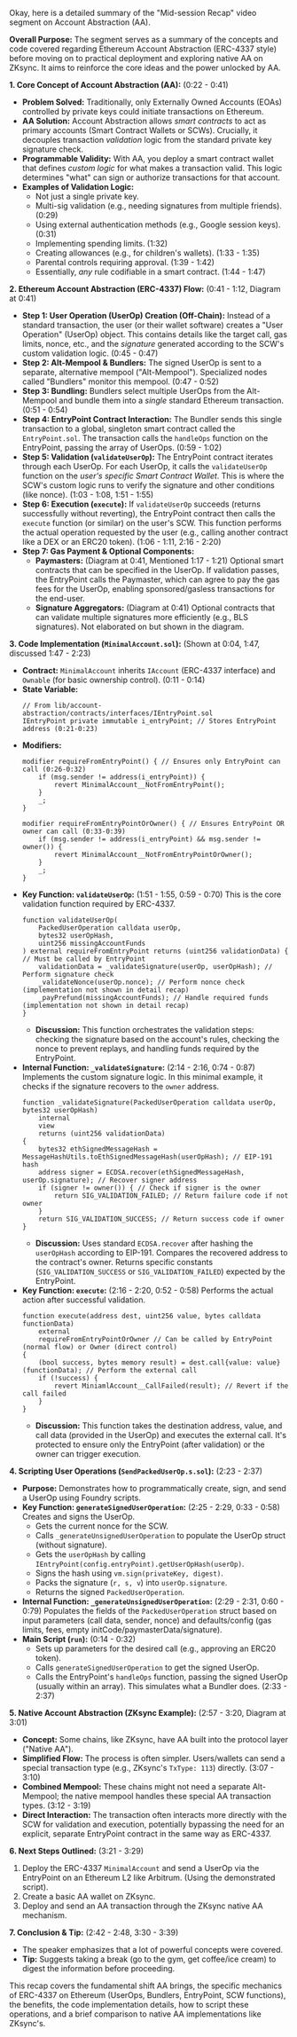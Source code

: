 Okay, here is a detailed summary of the "Mid-session Recap" video segment on Account Abstraction (AA).

**Overall Purpose:**
The segment serves as a summary of the concepts and code covered regarding Ethereum Account Abstraction (ERC-4337 style) before moving on to practical deployment and exploring native AA on ZKsync. It aims to reinforce the core ideas and the power unlocked by AA.

**1. Core Concept of Account Abstraction (AA):** (0:22 - 0:41)

*   **Problem Solved:** Traditionally, only Externally Owned Accounts (EOAs) controlled by private keys could initiate transactions on Ethereum.
*   **AA Solution:** Account Abstraction allows *smart contracts* to act as primary accounts (Smart Contract Wallets or SCWs). Crucially, it decouples transaction *validation* logic from the standard private key signature check.
*   **Programmable Validity:** With AA, you deploy a smart contract wallet that defines *custom logic* for what makes a transaction valid. This logic determines "what" can sign or authorize transactions for that account.
*   **Examples of Validation Logic:**
    *   Not just a single private key.
    *   Multi-sig validation (e.g., needing signatures from multiple friends). (0:29)
    *   Using external authentication methods (e.g., Google session keys). (0:31)
    *   Implementing spending limits. (1:32)
    *   Creating allowances (e.g., for children's wallets). (1:33 - 1:35)
    *   Parental controls requiring approval. (1:39 - 1:42)
    *   Essentially, *any* rule codifiable in a smart contract. (1:44 - 1:47)

**2. Ethereum Account Abstraction (ERC-4337) Flow:** (0:41 - 1:12, Diagram at 0:41)

*   **Step 1: User Operation (UserOp) Creation (Off-Chain):** Instead of a standard transaction, the user (or their wallet software) creates a "User Operation" (UserOp) object. This contains details like the target call, gas limits, nonce, etc., and the *signature* generated according to the SCW's custom validation logic. (0:45 - 0:47)
*   **Step 2: Alt-Mempool & Bundlers:** The signed UserOp is sent to a separate, alternative mempool ("Alt-Mempool"). Specialized nodes called "Bundlers" monitor this mempool. (0:47 - 0:52)
*   **Step 3: Bundling:** Bundlers select multiple UserOps from the Alt-Mempool and bundle them into a *single* standard Ethereum transaction. (0:51 - 0:54)
*   **Step 4: EntryPoint Contract Interaction:** The Bundler sends this single transaction to a global, singleton smart contract called the `EntryPoint.sol`. The transaction calls the `handleOps` function on the EntryPoint, passing the array of UserOps. (0:59 - 1:02)
*   **Step 5: Validation (`validateUserOp`):** The EntryPoint contract iterates through each UserOp. For each UserOp, it calls the `validateUserOp` function on the *user's specific Smart Contract Wallet*. This is where the SCW's custom logic runs to verify the signature and other conditions (like nonce). (1:03 - 1:08, 1:51 - 1:55)
*   **Step 6: Execution (`execute`):** If `validateUserOp` succeeds (returns successfully without reverting), the EntryPoint contract then calls the `execute` function (or similar) on the user's SCW. This function performs the actual operation requested by the user (e.g., calling another contract like a DEX or an ERC20 token). (1:06 - 1:11, 2:16 - 2:20)
*   **Step 7: Gas Payment & Optional Components:**
    *   **Paymasters:** (Diagram at 0:41, Mentioned 1:17 - 1:21) Optional smart contracts that can be specified in the UserOp. If validation passes, the EntryPoint calls the Paymaster, which can agree to pay the gas fees for the UserOp, enabling sponsored/gasless transactions for the end-user.
    *   **Signature Aggregators:** (Diagram at 0:41) Optional contracts that can validate multiple signatures more efficiently (e.g., BLS signatures). Not elaborated on but shown in the diagram.

**3. Code Implementation (`MinimalAccount.sol`):** (Shown at 0:04, 1:47, discussed 1:47 - 2:23)

*   **Contract:** `MinimalAccount` inherits `IAccount` (ERC-4337 interface) and `Ownable` (for basic ownership control). (0:11 - 0:14)
*   **State Variable:**
    ```solidity
    // From lib/account-abstraction/contracts/interfaces/IEntryPoint.sol
    IEntryPoint private immutable i_entryPoint; // Stores EntryPoint address (0:21-0:23)
    ```
*   **Modifiers:**
    ```solidity
    modifier requireFromEntryPoint() { // Ensures only EntryPoint can call (0:26-0:32)
        if (msg.sender != address(i_entryPoint)) {
            revert MinimalAccount__NotFromEntryPoint();
        }
        _;
    }

    modifier requireFromEntryPointOrOwner() { // Ensures EntryPoint OR owner can call (0:33-0:39)
        if (msg.sender != address(i_entryPoint) && msg.sender != owner()) {
            revert MinimalAccount__NotFromEntryPointOrOwner();
        }
        _;
    }
    ```
*   **Key Function: `validateUserOp`:** (1:51 - 1:55, 0:59 - 0:70) This is the core validation function required by ERC-4337.
    ```solidity
    function validateUserOp(
        PackedUserOperation calldata userOp,
        bytes32 userOpHash,
        uint256 missingAccountFunds
    ) external requireFromEntryPoint returns (uint256 validationData) { // Must be called by EntryPoint
        validationData = _validateSignature(userOp, userOpHash); // Perform signature check
        _validateNonce(userOp.nonce); // Perform nonce check (implementation not shown in detail recap)
        _payPrefund(missingAccountFunds); // Handle required funds (implementation not shown in detail recap)
    }
    ```
    *   **Discussion:** This function orchestrates the validation steps: checking the signature based on the account's rules, checking the nonce to prevent replays, and handling funds required by the EntryPoint.
*   **Internal Function: `_validateSignature`:** (2:14 - 2:16, 0:74 - 0:87) Implements the custom signature logic. In this minimal example, it checks if the signature recovers to the `owner` address.
    ```solidity
    function _validateSignature(PackedUserOperation calldata userOp, bytes32 userOpHash)
        internal
        view
        returns (uint256 validationData)
    {
        bytes32 ethSignedMessageHash = MessageHashUtils.toEthSignedMessageHash(userOpHash); // EIP-191 hash
        address signer = ECDSA.recover(ethSignedMessageHash, userOp.signature); // Recover signer address
        if (signer != owner()) { // Check if signer is the owner
            return SIG_VALIDATION_FAILED; // Return failure code if not owner
        }
        return SIG_VALIDATION_SUCCESS; // Return success code if owner
    }
    ```
    *   **Discussion:** Uses standard `ECDSA.recover` after hashing the `userOpHash` according to EIP-191. Compares the recovered address to the contract's owner. Returns specific constants (`SIG_VALIDATION_SUCCESS` or `SIG_VALIDATION_FAILED`) expected by the EntryPoint.
*   **Key Function: `execute`:** (2:16 - 2:20, 0:52 - 0:58) Performs the actual action after successful validation.
    ```solidity
    function execute(address dest, uint256 value, bytes calldata functionData)
        external
        requireFromEntryPointOrOwner // Can be called by EntryPoint (normal flow) or Owner (direct control)
    {
        (bool success, bytes memory result) = dest.call{value: value}(functionData); // Perform the external call
        if (!success) {
            revert MiniamlAccount__CallFailed(result); // Revert if the call failed
        }
    }
    ```
    *   **Discussion:** This function takes the destination address, value, and call data (provided in the UserOp) and executes the external call. It's protected to ensure only the EntryPoint (after validation) or the owner can trigger execution.

**4. Scripting User Operations (`SendPackedUserOp.s.sol`):** (2:23 - 2:37)

*   **Purpose:** Demonstrates how to programmatically create, sign, and send a UserOp using Foundry scripts.
*   **Key Function: `generateSignedUserOperation`:** (2:25 - 2:29, 0:33 - 0:58) Creates and signs the UserOp.
    *   Gets the current nonce for the SCW.
    *   Calls `_generateUnsignedUserOperation` to populate the UserOp struct (without signature).
    *   Gets the `userOpHash` by calling `IEntryPoint(config.entryPoint).getUserOpHash(userOp)`.
    *   Signs the hash using `vm.sign(privateKey, digest)`.
    *   Packs the signature (`r, s, v`) into `userOp.signature`.
    *   Returns the signed `PackedUserOperation`.
*   **Internal Function: `_generateUnsignedUserOperation`:** (2:29 - 2:31, 0:60 - 0:79) Populates the fields of the `PackedUserOperation` struct based on input parameters (call data, sender, nonce) and defaults/config (gas limits, fees, empty initCode/paymasterData/signature).
*   **Main Script (`run`):** (0:14 - 0:32)
    *   Sets up parameters for the desired call (e.g., approving an ERC20 token).
    *   Calls `generateSignedUserOperation` to get the signed UserOp.
    *   Calls the EntryPoint's `handleOps` function, passing the signed UserOp (usually within an array). This simulates what a Bundler does. (2:33 - 2:37)

**5. Native Account Abstraction (ZKsync Example):** (2:57 - 3:20, Diagram at 3:01)

*   **Concept:** Some chains, like ZKsync, have AA built into the protocol layer ("Native AA").
*   **Simplified Flow:** The process is often simpler. Users/wallets can send a special transaction type (e.g., ZKsync's `TxType: 113`) directly. (3:07 - 3:10)
*   **Combined Mempool:** These chains might not need a separate Alt-Mempool; the native mempool handles these special AA transaction types. (3:12 - 3:19)
*   **Direct Interaction:** The transaction often interacts more directly with the SCW for validation and execution, potentially bypassing the need for an explicit, separate EntryPoint contract in the same way as ERC-4337.

**6. Next Steps Outlined:** (3:21 - 3:29)

1.  Deploy the ERC-4337 `MinimalAccount` and send a UserOp via the EntryPoint on an Ethereum L2 like Arbitrum. (Using the demonstrated script).
2.  Create a basic AA wallet on ZKsync.
3.  Deploy and send an AA transaction through the ZKsync native AA mechanism.

**7. Conclusion & Tip:** (2:42 - 2:48, 3:30 - 3:39)

*   The speaker emphasizes that a lot of powerful concepts were covered.
*   **Tip:** Suggests taking a break (go to the gym, get coffee/ice cream) to digest the information before proceeding.

This recap covers the fundamental shift AA brings, the specific mechanics of ERC-4337 on Ethereum (UserOps, Bundlers, EntryPoint, SCW functions), the benefits, the code implementation details, how to script these operations, and a brief comparison to native AA implementations like ZKsync's.